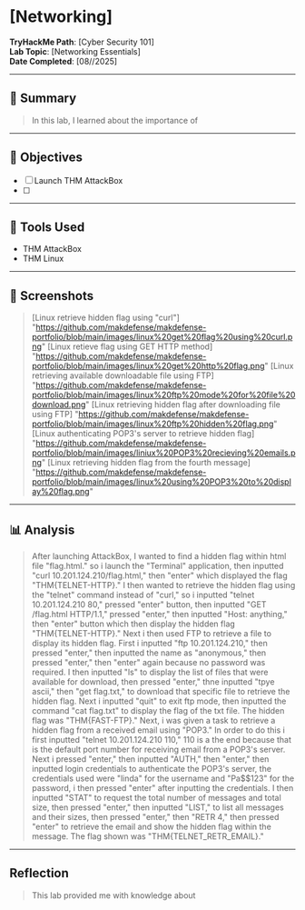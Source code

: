 # [Networking]

**TryHackMe Path**: [Cyber Security 101]  
**Lab Topic**: [Networking Essentials]  
**Date Completed**: [08//2025]

---

## 🧠 Summary

> In this lab, I learned about the importance of

---

## 🎯 Objectives
- [ ] Launch THM AttackBox
- [ ]

---

## 🧰 Tools Used
- THM AttackBox
- THM Linux
  
---

## 📸 Screenshots

> [Linux retrieve hidden flag using "curl"] "https://github.com/makdefense/makdefense-portfolio/blob/main/images/linux%20get%20flag%20using%20curl.png"
> [Linux retieve flag using GET HTTP method] "https://github.com/makdefense/makdefense-portfolio/blob/main/images/linux%20get%20http%20flag.png"
> [Linux retrieving available downloadable file using FTP] "https://github.com/makdefense/makdefense-portfolio/blob/main/images/linux%20ftp%20mode%20for%20file%20download.png"
> [Linux retrieving hidden flag after downloading file using FTP] "https://github.com/makdefense/makdefense-portfolio/blob/main/images/linux%20ftp%20hidden%20flag.png"
> [Linux authenticating POP3's server to retrieve hidden flag] "https://github.com/makdefense/makdefense-portfolio/blob/main/images/liniux%20POP3%20recieving%20emails.png"
> [Linux retrieving hidden flag from the fourth message] "https://github.com/makdefense/makdefense-portfolio/blob/main/images/linux%20using%20POP3%20to%20display%20flag.png"
> 

 
---

## 📊 Analysis

> After launching AttackBox, I wanted to find a hidden flag within html file "flag.html." so i launch the "Terminal" application, then inputted "curl 10.201.124.210/flag.html," then "enter" which displayed the flag
"THM{TELNET-HTTP}." I then wanted to retrieve the hidden flag using the "telnet" command instead of "curl," so i inputted "telnet 10.201.124.210 80," pressed "enter" button, then inputted "GET /flag.html HTTP/1.1,"
pressed "enter," then inputted "Host: anything," then "enter" button which then display the hidden flag "THM{TELNET-HTTP}." Next i then used FTP to retrieve a file to display its hidden flag. First i inputted
"ftp 10.201.124.210," then pressed "enter," then inputted the name as "anonymous," then pressed "enter," then "enter" again because no password was required. I then inputted "ls" to display the list of files that
were available for download, then pressed "enter," thne inputted "tpye ascii," then "get flag.txt," to download that specific file to retrieve the hidden flag. Next i inputted "quit" to exit ftp mode, then inputted
the command "cat flag.txt" to display the flag of the txt file. The hidden flag was "THM{FAST-FTP}." Next, i was given a task to retrieve a hidden flag from a received email using "POP3." In order to do this i first
inputted "telnet 10.201.124.210 110," 110 is a the end because that is the default port number for receiving email from a POP3's server. Next i pressed "enter," then inputted "AUTH," then "enter," then inputted
login credentials to authenticate the POP3's server, the credentials used were "linda" for the username and "Pa$$123" for the password, i then pressed "enter" after inputting the credentials. I then inputted "STAT"
to request the total number of messages and total size, then pressed "enter," then inputted "LIST," to list all messages and their sizes, then pressed "enter," then "RETR 4," then pressed "enter" to retrieve the email and
show the hidden flag within the message. The flag shown was "THM{TELNET_RETR_EMAIL}." 

---

## Reflection

> This lab provided me with knowledge about 


